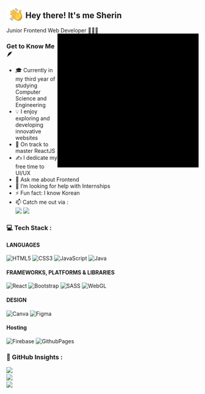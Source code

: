 <img alt="Night Coding" src="./files/handwave.gif" width='50' align="left"/><h2>Hey there! It's me Sherin</h2>

Junior Frontend Web Developer 👩🏻‍💻
<img align="right" width="370" height="350" src="./files/TechStack.gif">
### Get to Know Me 🪶


- 🎓 Currently in my third year of studying Computer Science and Engineering
- 💡 I enjoy exploring and developing innovative websites
- 🌱 On track to master ReactJS
- ✍️ I dedicate my free time to UI/UX
- 💬 Ask me about Frontend
- 🤔 I’m looking for help with Internships
- ⚡ Fun fact: I know Korean
- 📫 Catch me out via : 
<br /> <a href="https://www.linkedin.com/in/sherin-jebamalar-m/"><img src="https://img.shields.io/badge/LinkedIn-0077B5?style=for-the-badge&logo=linkedin&logoColor=white"/></a>
<a href="mailto:sherinjebamalarm@gmail.com"><img src="https://img.shields.io/badge/Gmail-D14836?style=for-the-badge&logo=gmail&logoColor=white"/></a>
### 💻 Tech Stack :
#### LANGUAGES
![HTML5](https://img.shields.io/badge/html5-%23E34F26.svg?style=plastic&logo=html5&logoColor=white) ![CSS3](https://img.shields.io/badge/css3-%231572B6.svg?style=plastic&logo=css3&logoColor=white) ![JavaScript](https://img.shields.io/badge/javascript-%23323330.svg?style=plastic&logo=javascript&logoColor=%23F7DF1E) ![Java](https://img.shields.io/badge/java-%23ED8B00.svg?style=plastic&logo=openjdk&logoColor=white)
#### FRAMEWORKS, PLATFORMS & LIBRARIES
![React](https://img.shields.io/badge/react-%2320232a.svg?style=plastic&logo=react&logoColor=%2361DAFB) ![Bootstrap](https://img.shields.io/badge/bootstrap-%238511FA.svg?style=plastic&logo=bootstrap&logoColor=white)  ![SASS](https://img.shields.io/badge/SASS-hotpink.svg?style=plastic&logo=SASS&logoColor=white) ![WebGL](https://img.shields.io/badge/WebGL-990000?logo=webgl&logoColor=white&style=plastic) 
#### DESIGN
![Canva](https://img.shields.io/badge/Canva-%2300C4CC.svg?style=plastic&logo=Canva&logoColor=white) ![Figma](https://img.shields.io/badge/figma-%23F24E1E.svg?style=plastic&logo=figma&logoColor=white)
#### Hosting
![Firebase](https://img.shields.io/badge/firebase-%23039BE5.svg?style=plastic&logo=firebase) ![GithubPages](https://img.shields.io/badge/github%20pages-121013?style=plastic&logo=github&logoColor=white) 

### 🔗 GitHub Insights :
![](https://github-readme-stats.vercel.app/api?username=Sherin-Jebamalar-M&theme=dark&hide_border=false&include_all_commits=true&count_private=false)<br/>
![](https://github-readme-streak-stats.herokuapp.com/?user=Sherin-Jebamalar-M&theme=dark&hide_border=false)<br/>
![](https://github-readme-stats.vercel.app/api/top-langs/?username=Sherin-Jebamalar-M&theme=dark&hide_border=false&include_all_commits=true&count_private=false&layout=compact)


